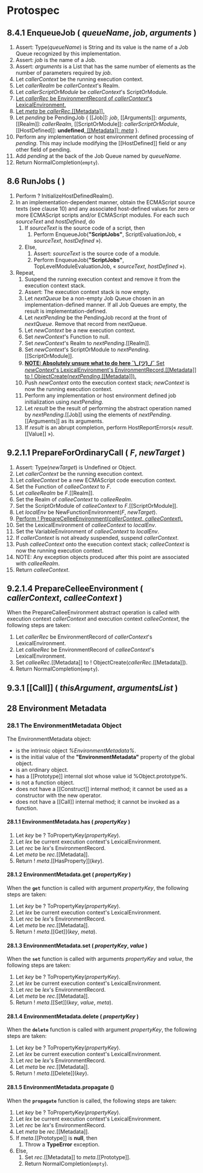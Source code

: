 # Protospec

## 8.4.1 EnqueueJob ( _queueName_, _job_, _arguments_ )

1.  Assert: Type(_queueName_) is String and its value is the name of a Job Queue
    recognized by this implementation.
2.  Assert: _job_ is the name of a Job.
3.  Assert: _arguments_ is a List that has the same number of elements as the
    number of parameters required by _job_.
4.  Let _callerContext_ be the running execution context.
5.  Let _callerRealm_ be _callerContext_'s Realm.
6.  Let _callerScriptOrModule_ be _callerContext_'s ScriptOrModule.
7.  <ins>Let _callerRec_ be EnvironmentRecord of _callerContext_'s
    LexicalEnvironment.</ins>
8.  <ins>Let _meta_ be _callerRec_.\[\[Metadata]].</ins>
9.  Let _pending_ be PendingJob { \[\[Job]]: _job_, \[\[Arguments]]:
    _arguments_, \[\[Realm]]: _callerRealm_, \[\[ScriptOrModule]]:
    _callerScriptOrModule_, \[\[HostDefined]]: **undefined**<ins>,
    \[\[Metadata]]: _meta_</ins> }.
10. Perform any implementation or host environment defined processing of
    _pending_. This may include modifying the \[\[HostDefined]] field or any
    other field of pending.
11. Add _pending_ at the back of the Job Queue named by _queueName_.
12. Return NormalCompletion(`empty`).

## 8.6 RunJobs ( )

1. Perform ? InitializeHostDefinedRealm().
2. In an implementation-dependent manner, obtain the ECMAScript source texts
   (see clause 10) and any associated host-defined values for zero or more
   ECMAScript scripts and/or ECMAScript modules. For each such _sourceText_ and
   _hostDefined_, do
    1. If _sourceText_ is the source code of a script, then
        1. Perform EnqueueJob(**"ScriptJobs"**, ScriptEvaluationJob, «
           _sourceText_, _hostDefined_ »).
    2. Else,
        1. Assert: _sourceText_ is the source code of a module.
        2. Perform EnqueueJob(**"ScriptJobs"**, TopLevelModuleEvaluationJob, «
           _sourceText_, _hostDefined_ »).
3. Repeat,
    1. Suspend the running execution context and remove it from the execution
       context stack.
    2. Assert: The execution context stack is now empty.
    3. Let _nextQueue_ be a non-empty Job Queue chosen in an
       implementation-defined manner. If all Job Queues are empty, the result is
       implementation-defined.
    4. Let _nextPending_ be the PendingJob record at the front of _nextQueue_.
       Remove that record from nextQueue.
    5. Let _newContext_ be a new execution context.
    6. Set _newContext_'s Function to null.
    7. Set _newContext_'s Realm to _nextPending_.\[\[Realm]].
    8. Set _newContext_'s ScriptOrModule to _nextPending_.\[\[ScriptOrModule]].
    9. <ins>**NOTE: Absolutely unsure what to do here ¯\\\_(ツ)\_/¯** Set
       _newContext_'s LexicalEnvironment's EnvironmentRecord.\[\[Metadata]] to !
       ObjectCreate(_nextPending_.\[\[Metadata]]).</ins>
    10. Push _newContext_ onto the execution context stack; _newContext_ is now
        the running execution context.
    11. Perform any implementation or host environment defined job
        initialization using _nextPending_.
    12. Let _result_ be the result of performing the abstract operation named by
        _nextPending_.\[\[Job]] using the elements of
        _nextPending_.\[\[Arguments]] as its arguments.
    13. If _result_ is an abrupt completion, perform HostReportErrors(«
        _result_.\[\[Value]] »).

## 9.2.1.1 PrepareForOrdinaryCall ( _F_, _newTarget_ )

1.  Assert: Type(_newTarget_) is Undefined or Object.
2.  Let _callerContext_ be the running execution context.
3.  Let _calleeContext_ be a new ECMAScript code execution context.
4.  Set the Function of _calleeContext_ to _F_.
5.  Let _calleeRealm_ be _F_.\[\[Realm]].
6.  Set the Realm of _calleeContext_ to _calleeRealm_.
7.  Set the ScriptOrModule of _calleeContext_ to _F_.\[\[ScriptOrModule]].
8.  Let _localEnv_ be NewFunctionEnvironment(_F_, _newTarget_).
9.  <ins>Perform ! PrepareCelleeEnvironment(_callerContext_,
    _calleeContext_).</ins>
10. Set the LexicalEnvironment of _calleeContext_ to _localEnv_.
11. Set the VariableEnvironment of _calleeContext_ to _localEnv_.
12. If _callerContext_ is not already suspended, suspend _callerContext_.
13. Push _calleeContext_ onto the execution context stack; _calleeContext_ is
    now the running execution context.
14. NOTE: Any exception objects produced after this point are associated with
    _calleeRealm_.
15. Return _calleeContext_.

## 9.2.1.4 PrepareCelleeEnvironment ( _callerContext_, _calleeContext_ )

When the PrepareCalleeEnvironment abstract operation is called with execution
context _callerContext_ and execution context _calleeContext_, the following
steps are taken:

1. Let _callerRec_ be EnvironmentRecord of _callerContext_'s LexicalEnvironment.
2. Let _calleeRec_ be EnvironmentRecord of _calleeContext_'s LexicalEnvironment.
3. Set _calleeRec_.\[\[Metadata]] to ! ObjectCreate(_callerRec_.\[\[Metadata]]).
4. Return NormalCompletion(`empty`).

## 9.3.1 \[\[Call]] ( _thisArgument_, _argumentsList_ )

## 28 Environment Metadata

### 28.1 The EnvironmentMetadata Object

The EnvironmentMetadata object:

-   is the intrinsic object _%EnvironmentMetadata%_.
-   is the initial value of the **"EnvironmentMetadata"** property of the global object.
-   is an ordinary object.
-   has a \[\[Prototype]] internal slot whose value id %Object.prototype%.
-   is not a function object.
-   does not have a \[\[Construct]] internal method; it cannot be used as a constructor with the new operator.
-   does not have a \[\[Call]] internal method; it cannot be invoked as a function.

#### 28.1.1 EnvironmentMetadata.has ( _propertyKey_ )

1. Let _key_ be ? ToPropertyKey(_propertyKey_).
2. Let _lex_ be current execution context's LexicalEnvironment.
3. Let _rec_ be _lex_'s EnvironmentRecord.
3. Let _meta_ be _rec_.\[\[Metadata]].
2. Return ! _meta_.\[\[HasProperty]](_key_).

#### 28.1.2 EnvironmentMetadata.get ( _propertyKey_ )

When the **`get`** function is called with argument _propertyKey_, the following steps are taken:

1. Let _key_ be ? ToPropertyKey(_propertyKey_).
2. Let _lex_ be current execution context's LexicalEnvironment.
3. Let _rec_ be _lex_'s EnvironmentRecord.
3. Let _meta_ be _rec_.\[\[Metadata]].
4. Return ! _meta_.\[\[Get]](_key_, _meta_).

#### 28.1.3 EnvironmentMetadata.set ( _propertyKey_, _value_ )

When the **`set`** function is called with arguments _propertyKey_ and _value_, the following steps are taken:

1. Let _key_ be ? ToPropertyKey(_propertyKey_).
2. Let _lex_ be current execution context's LexicalEnvironment.
3. Let _rec_ be _lex_'s EnvironmentRecord.
3. Let _meta_ be _rec_.\[\[Metadata]].
4. Return ! _meta_.\[\[Set]](_key_, _value_, _meta_).

#### 28.1.4 EnvironmentMetadata.delete ( _propertyKey_ )

When the **`delete`** function is called with argument _propertyKey_, the following steps are taken:

1. Let _key_ be ? ToPropertyKey(_propertyKey_).
2. Let _lex_ be current execution context's LexicalEnvironment.
3. Let _rec_ be _lex_'s EnvironmentRecord.
3. Let _meta_ be _rec_.\[\[Metadata]].
2. Return ! _meta_.\[\[Delete]](_key_).

#### 28.1.5 EnvironmentMetadata.propagate ()

When the **`propagate`** function is called, the following steps are taken:

1. Let _key_ be ? ToPropertyKey(_propertyKey_).
2. Let _lex_ be current execution context's LexicalEnvironment.
3. Let _rec_ be _lex_'s EnvironmentRecord.
3. Let _meta_ be _rec_.\[\[Metadata]].
4. If _meta_.\[\[Prototype]] is **null**, then
    1. Throw a **TypeError** exception.
5. Else,
    1. Set _rec_.\[\[Metadata]] to _meta_.\[\[Prototype]].
    2. Return NormalCompletion(`empty`).

